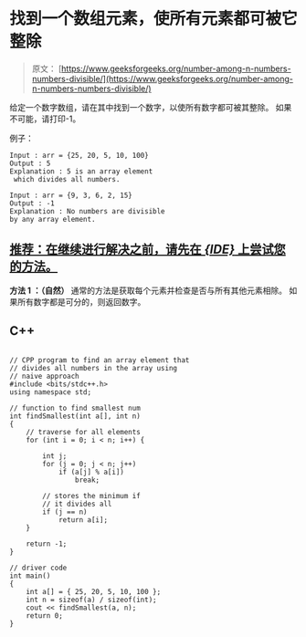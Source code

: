 # 找到一个数组元素，使所有元素都可被它整除

> 原文： [https://www.geeksforgeeks.org/number-among-n-numbers-numbers-divisible/](https://www.geeksforgeeks.org/number-among-n-numbers-numbers-divisible/)

给定一个数字数组，请在其中找到一个数字，以使所有数字都可被其整除。 如果不可能，请打印-1。

例子：

```
Input : arr = {25, 20, 5, 10, 100} 
Output : 5 
Explanation : 5 is an array element
 which divides all numbers.

Input : arr = {9, 3, 6, 2, 15} 
Output : -1 
Explanation : No numbers are divisible
by any array element.

```

## [推荐：在继续进行解决之前，请先在 ***<u>{IDE}</u>*** 上尝试您的方法。](https://ide.geeksforgeeks.org/)

**方法 1 ：（自然）**
通常的方法是获取每个元素并检查是否与所有其他元素相除。 如果所有数字都是可分的，则返回数字。

## C++ 

```

// CPP program to find an array element that  
// divides all numbers in the array using 
// naive approach 
#include <bits/stdc++.h> 
using namespace std; 

// function to find smallest num 
int findSmallest(int a[], int n) 
{ 
    // traverse for all elements 
    for (int i = 0; i < n; i++) { 

        int j; 
        for (j = 0; j < n; j++)  
            if (a[j] % a[i])  
                break; 

        // stores the minimum if 
        // it divides all 
        if (j == n) 
            return a[i]; 
    } 

    return -1; 
} 

// driver code 
int main() 
{ 
    int a[] = { 25, 20, 5, 10, 100 }; 
    int n = sizeof(a) / sizeof(int); 
    cout << findSmallest(a, n); 
    return 0; 
} 

```